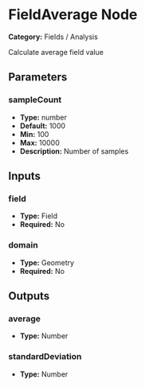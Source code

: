 
# FieldAverage Node

**Category:** Fields / Analysis

Calculate average field value

## Parameters


### sampleCount
- **Type:** number
- **Default:** 1000
- **Min:** 100
- **Max:** 10000
- **Description:** Number of samples


## Inputs


### field
- **Type:** Field
- **Required:** No



### domain
- **Type:** Geometry
- **Required:** No



## Outputs


### average
- **Type:** Number



### standardDeviation
- **Type:** Number




